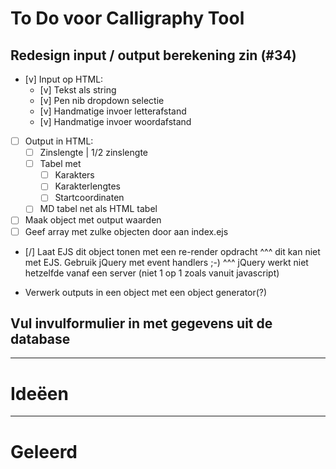 # To Do voor Calligraphy Tool

## Redesign input / output berekening zin (#34)

- [v] Input op HTML:
  - [v] Tekst als string
  - [v] Pen nib dropdown selectie
  - [v] Handmatige invoer letterafstand
  - [v] Handmatige invoer woordafstand
- [ ] Output in HTML:
  - [ ] Zinslengte | 1/2 zinslengte
  - [ ] Tabel met <!-- Kan een array van objecten zijn, ipv HTML. Dan met EJS uitwerken tot tabel -->
    - [ ] Karakters
    - [ ] Karakterlengtes
    - [ ] Startcoordinaten
  - [ ] MD tabel net als HTML tabel

- [ ] Maak object met output waarden
- [ ] Geef array met zulke objecten door aan index.ejs
- [/] Laat EJS dit object tonen met een re-render opdracht
  ^^^ dit kan niet met EJS. Gebruik jQuery met event handlers ;-)
  ^^^ jQuery werkt niet hetzelfde vanaf een server (niet 1 op 1 zoals vanuit javascript)

- Verwerk outputs in een object met een object generator(?)

## Vul invulformulier in met gegevens uit de database

-----------

# Ideëen



------

# Geleerd
